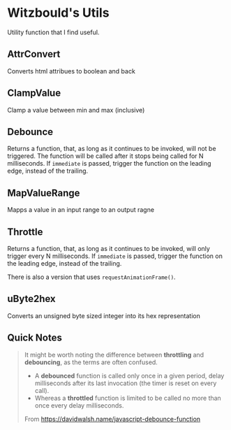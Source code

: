 # Witzbould's Utils

Utility function that I find useful.

## AttrConvert

Converts html attribues to boolean and back

## ClampValue

Clamp a value between min and max (inclusive)

## Debounce

Returns a function, that, as long as it continues to be invoked, will not
be triggered. The function will be called after it stops being called for
N milliseconds. If `immediate` is passed, trigger the function on the
leading edge, instead of the trailing.

## MapValueRange

Mapps a value in an input range to an output ragne

## Throttle

Returns a function, that, as long as it continues to be invoked, will only
trigger every N milliseconds. If `immediate` is passed, trigger the
function on the leading edge, instead of the trailing.

There is also a version that uses `requestAnimationFrame()`.

## uByte2hex

Converts an unsigned byte sized integer into its hex representation


## Quick Notes

> It might be worth noting the difference between **throttling** and **debouncing**, as the terms are often confused.
> 	- A **debounced** function is called only once in a given period, delay milliseconds after its last invocation (the timer is reset on every call).
> 	- Whereas a **throttled** function is limited to be called no more than once every delay milliseconds.
>
> From <https://davidwalsh.name/javascript-debounce-function>
